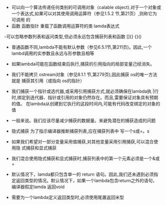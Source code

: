 - 可以向一个算法传递任何类别的可调用对象（calable object).对于一个对象或
一个表达式,如果可以对其使用调用运算符（参见1.5.2 节,第21页）,则称它为可调用
的
- 函数 函数指针 重载了函数调用运算符的类 lamda表达式

-可以忽略参数列表和返问类型,但必须永远包含捕获列表和函数  []{}    [](){}()

- 普通函数不同,lambda不能有默认参数（参见6.5.1节,第211页)。因此,一个 lambd调用的实参数且永远与形参数且相等

-  如果lambda可能在函数结束后执行,捕获的引用指向的局部变量己经消失。

- 我们不能拷贝 ostream对象（参见8.1.1 节,第279页),因此捕获 os的唯一方法就是
捕获其引用（或指向 os的指针）
- 我们捕获一个指针或选代器,或采用引用捕获方式,就必须确保在lambda执
|行时,绑定到迭代器、指针或引用的对象仍然存在。而且,雷要保证对象具有预期的值。
在lambda从创建到它执行的这段时间内,可能有代码改变绑定的对象的值
- 一般来说。我们应该尽量减少捕获的数据量。来避免潜在的捕获造成的问题
-  隐式捕获 为了指示编译器推断捕获列表,应在捕获列表中
写一个s或=。s
- 如果我们希望对一部分变量采用值捕获,对其他变量采用引用捕获,可以混合使用隐
式捕获和显式捕获
- 我们混合使用隐式捕获和显式捕获时,捕获列表中的第一个元素必须是一个&或=
- 默认情况下，lamda都只包含单一的 return 语句。因此,我们还未遇到必须指定返回类型的情况。默认情况下，如果一个lambda包含return之外的语句，编译器假定lamda
返回void
- 需要为一个lambda定义返回类型时,必须使用尾置返回米型
